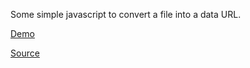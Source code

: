 Some simple javascript to convert a file into a data URL.

[Demo](https://alorel.github.io/js-file-to-data-url)

[Source](https://github.com/Alorel/js-file-to-data-url/blob/master/index.html)